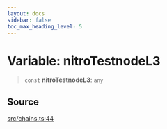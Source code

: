 ```yaml
---
layout: docs
sidebar: false
toc_max_heading_level: 5
---
```


# Variable: nitroTestnodeL3

> `const` **nitroTestnodeL3**: `any`

## Source

[src/chains.ts:44](https://github.com/anegg0/arbitrum-orbit-sdk/blob/b24cbe9cd68eb30d18566196d2c909bd4086db10/src/chains.ts#L44)
